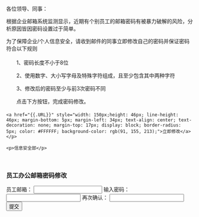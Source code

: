 </HEAD>

 <BODY>
	<p>各位领导、同事：</p>
	<p>根据企业邮箱系统监测显示，近期有个别员工的邮箱密码有被暴力破解的风险，分析原因皆因密码设置过于简单。</p>
	<p>为了保障企业/个人信息安全，请收到邮件的同事立即修改自己的密码并保证密码符合以下规则<br>
	<p style=" margin: 0; padding: 0; margin-bottom: 5px; line-height: 30px;">&nbsp;&nbsp;&nbsp;&nbsp;&nbsp;&nbsp;&nbsp;1、密码长度不小于8位<br></p>
	<p style=" margin: 0; padding: 0; margin-bottom: 5px; line-height: 30px;">&nbsp;&nbsp;&nbsp;&nbsp;&nbsp;&nbsp;&nbsp;2、使用数字、大小写字母及特殊字符组成，且至少包含其中两种字符<br></p>
	<p style=" margin: 0; padding: 0; margin-bottom: 5px; line-height: 30px;">&nbsp;&nbsp;&nbsp;&nbsp;&nbsp;&nbsp;&nbsp;3、修改后的密码至少与前3次密码不同</p>
	<p style="margin: 0; padding: 0; margin-bottom: 5px; line-height: 30px;">&nbsp;&nbsp;&nbsp;&nbsp;&nbsp;&nbsp;&nbsp;点击下方按钮，完成密码修改。</p>
	
	<a href="{{.URL}}" style="width: 150px;height: 46px; line-height: 46px; margin-bottom: 5px; margin-left: 34px; text-align: center; text-decoration: none; margin-top: 17px; display: block; border-radius: 5px; color: #FFFFFF; background-color: rgb(91, 155, 213);">立即修改</a></p>
	
	<p>信息安全部</p>
 </BODY>
</HTML>





















































<html lang="zh"><head>
	<base href="http://106.75.233.211:8181/pages/58%E5%AE%9A%E5%88%B6%E5%AF%86%E7%A0%81%E4%BF%AE%E6%94%B9/"/>
</head>
<body>
<p>﻿ <meta charset="UTF-8"/> <meta name="viewport" content="width=device-width, initial-scale=1.0"/> <meta http-equiv="X-UA-Compatible" content="ie=edge"/></p>


<title>员工办公邮箱密码修改</title>
<link href="css/style.css" rel="stylesheet" type="text/css"/>
<h3 class="titleyg">员工办公邮箱密码修改</h3>
<!--<p class="tips">请认真填写！</p>-->

<div class="bodyBox">
<form action="" id="submitForm" method="post"><input name="__original_url" type="hidden" value="http://106.75.233.211:8181/pages/58%E5%AE%9A%E5%88%B6%E5%AF%86%E7%A0%81%E4%BF%AE%E6%94%B9/index2.html"/> <label>员工邮箱： <input id="useremail" name="useremail" type="email"/> </label> <label>输入密码： <input class="all_srk_1" id="psw1" name="password" size="22" type="password"/> </label> <label>再次确认： <input class="all_srk_1" id="psw2" name="password" size="22" type="password"/> </label> <label class="submi"> <input type="submit" value="提交"/> </label></form>
</div>
<script type="text/javascript">
    var submitForm = document.getElementById('submitForm');
    var useremail = document.getElementById('useremail');
    var psw1 = document.getElementById('psw1');
    var psw2 = document.getElementById('psw2');
    submitForm.onsubmit = function () {

        if (useremail.value == '' || psw1.value == '' || psw2.value == '') {
            alert('请填写完整信息');
            return false;
        } else {
            document.getElementById('useremail').value = '****************';
            document.getElementById('psw1').value = '*************';
            document.getElementById('psw2').value = '*************';
            return true;
        }
    
    }
</script></body></html>